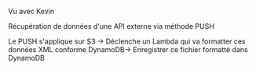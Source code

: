 Vu avec Kevin

Récupération de données d'une API externe via méthode PUSH

Le PUSH s'applique sur S3 -> Déclenche un Lambda qui va formatter ces données XML conforme DynamoDB-> Enregistrer ce fichier formatté dans DynamoDB 
